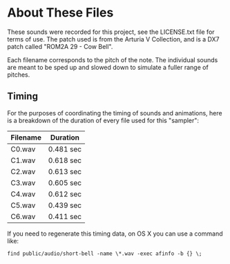 # About These Files

These sounds were recorded for this project, see the LICENSE.txt file for terms of use.  The patch used is from the Arturia V Collection, and is a DX7 patch called "ROM2A 29 - Cow Bell".

Each filename corresponds to the pitch of the note.  The individual sounds are meant to be sped up and slowed down to simulate a fuller range of pitches.

## Timing

For the purposes of coordinating the timing of sounds and animations, here is a
breakdown of the duration of every file used for this "sampler":

| Filename | Duration     |
| -------- | ------------ |
| C0.wav   | 0.481 sec    | 
| C1.wav   | 0.618 sec    |
| C2.wav   | 0.613 sec    |
| C3.wav   | 0.605 sec    |
| C4.wav   | 0.612 sec    |
| C5.wav   | 0.439 sec    | 
| C6.wav   | 0.411 sec    |

If you need to regenerate this timing data, on OS X you can use a command like:

```find public/audio/short-bell -name \*.wav -exec afinfo -b {} \;```
